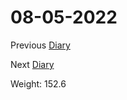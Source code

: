# 08-05-2022

Previous [Diary](https://aryanmangla23.github.io/08-03-2022/)

Next [Diary](https://aryanmangla23.github.io/08-05-2022/)

Weight: 152.6

